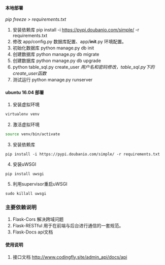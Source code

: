 #### 本地部署
*pip freeze > requirements.txt*
1. 安装依赖库 pip install -i https://pypi.doubanio.com/simple/ -r requirements.txt
2. 修改 app/config.py 数据库配置、app/__init__.py 环境配置。
3. 初始化数据库 python manage.py db init
4. 创建数据库 python manage.py db migrate
5. 创建数据库 python manage.py db upgrade
6. python table_sql.py create_user  *用户名和密码修改，table_sql.py下的create_user函数*
7. 测试运行 python manage.py runserver

#### ubuntu 16.04 部署

1. 安装虚拟环境

```bash
virtualenv venv
```

2. 激活虚拟环境

```bash
source venv/bin/activate 
```

3. 安装依赖库

```
pip install -i https://pypi.doubanio.com/simple/ -r requirements.txt
```

4. 安装uWSGI

```
pip install uwsgi
```

5. 利用supervisor重启uWSGI

```
sudo killall uwsgi
```

### 主要依赖说明

1. Flask-Cors 解决跨域问题
2. Flask-RESTful 用于在前端与后台进行通信的一套规范。
3. Flask-Docs api文档

#### 使用说明


1.  接口文档 http://www.codingfly.site/admin_api/docs/api

